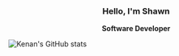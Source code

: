 <div align="center">
  <h3>Hello, I'm Shawn</h3>
  <p> <b> Software Developer </b> </p>
</div>

<img src="https://github-readme-stats.vercel.app/api?username=KenanGain&hide_border=true&border_radius=15&show_icons=true&theme=highcontrast" alt="Kenan's GitHub stats">
